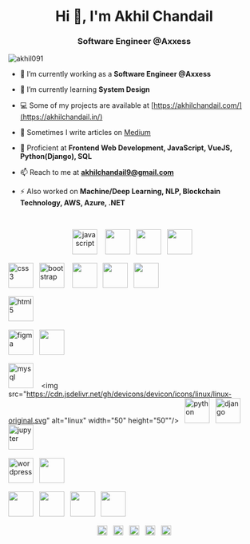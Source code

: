 
<h1 align="center">Hi 👋, I'm Akhil Chandail</h1>
<h3 align="center">Software Engineer @Axxess</h3>

<p align="left"> <img src="https://komarev.com/ghpvc/?username=akhil091" alt="akhil091" /> </p>

- 🔭 I’m currently working as a **Software Engineer @Axxess**

- 🌱 I’m currently learning **System Design**

- 💻 Some of my projects are available at [https://akhilchandail.com/](https://akhilchandail.in/)

- 📝 Sometimes I write articles on [Medium](https://medium.com/@akhilchandail9)

- 💬 Proficient at **Frontend Web Development, JavaScript, VueJS, Python(Django), SQL**

- 📫 Reach to me at **akhilchandail9@gmail.com**

- ⚡ Also worked on **Machine/Deep Learning, NLP, Blockchain Technology, AWS, Azure, .NET**
<br>      
<p align="center">
  <img src="https://cdn.jsdelivr.net/gh/devicons/devicon/icons/javascript/javascript-original.svg" alt="javascript" width="50" height="50"/> &nbsp;&nbsp;
  <img src="https://cdn.jsdelivr.net/gh/devicons/devicon/icons/jquery/jquery-original-wordmark.svg" width="50" height="50"/>&nbsp;&nbsp;
  <img src="https://cdn.jsdelivr.net/gh/devicons/devicon/icons/vuejs/vuejs-original.svg" width="50" height="50" />&nbsp;&nbsp;
  <img src="https://cdn.jsdelivr.net/gh/devicons/devicon/icons/typescript/typescript-original.svg" width="50" height="50"/>&nbsp;&nbsp;
  
  <img src="https://cdn.jsdelivr.net/gh/devicons/devicon/icons/css3/css3-original-wordmark.svg" alt="css3" width="50" height="50"/>&nbsp;&nbsp; 
  <img src="https://cdn.jsdelivr.net/gh/devicons/devicon/icons/bootstrap/bootstrap-plain-wordmark.svg" alt="bootstrap" width="50" height="50"/> &nbsp;&nbsp;
  <img src="https://cdn.jsdelivr.net/gh/devicons/devicon/icons/sass/sass-original.svg" width="50" height="50"/>&nbsp;&nbsp;
  <img src="https://cdn.jsdelivr.net/gh/devicons/devicon/icons/less/less-plain-wordmark.svg" width="50" height="50"/>&nbsp;&nbsp;
  <img src="https://cdn.jsdelivr.net/gh/devicons/devicon/icons/tailwindcss/tailwindcss-original-wordmark.svg" width="50" height="50"/>&nbsp;&nbsp;
          
  <img src="https://cdn.jsdelivr.net/gh/devicons/devicon/icons/html5/html5-original-wordmark.svg" alt="html5" width="50" height="50"/>&nbsp;&nbsp; 

  <img src="https://cdn.jsdelivr.net/gh/devicons/devicon/icons/figma/figma-original.svg" alt="figma" width="50" height="50"/>&nbsp;&nbsp;
  <img src="https://cdn.jsdelivr.net/gh/devicons/devicon/icons/xd/xd-line.svg" width="50" height="50"/>&nbsp;&nbsp;  
  
  <img src="https://cdn.jsdelivr.net/gh/devicons/devicon/icons/mysql/mysql-original-wordmark.svg" alt="mysql" width="50" height="50"/> &nbsp;&nbsp;
  <img src="https://cdn.jsdelivr.net/gh/devicons/devicon/icons/linux/linux-original.svg" alt="linux" width="50" height="50""/>&nbsp;&nbsp; 
  <img src="https://cdn.jsdelivr.net/gh/devicons/devicon/icons/python/python-original.svg" alt="python" width="50" height="50"/>&nbsp;&nbsp; 
  <img src="https://cdn.jsdelivr.net/gh/devicons/devicon/icons/django/django-plain-wordmark.svg" alt="django" width="50" height="50"/>&nbsp;&nbsp;
  <img src="https://cdn.jsdelivr.net/gh/devicons/devicon/icons/jupyter/jupyter-original-wordmark.svg" alt="jupyter" width="50" height="50"/>&nbsp;&nbsp; 

  <img src="https://cdn.jsdelivr.net/gh/devicons/devicon/icons/wordpress/wordpress-plain-wordmark.svg" alt="wordpress" width="50" height="50"/>&nbsp;&nbsp;
  <img src="https://cdn.jsdelivr.net/gh/devicons/devicon/icons/webflow/webflow-original.svg" width="50" height="50"/>&nbsp;&nbsp;
          
  <img src="https://cdn.jsdelivr.net/gh/devicons/devicon/icons/docker/docker-original-wordmark.svg" width="50" height="50"/>&nbsp;&nbsp;
  <img src="https://cdn.jsdelivr.net/gh/devicons/devicon/icons/dot-net/dot-net-original-wordmark.svg" width="50" height="50"/>&nbsp;&nbsp;
  <img src="https://cdn.jsdelivr.net/gh/devicons/devicon/icons/git/git-plain.svg" width="50" height="50"/>&nbsp;&nbsp;
  <img src="https://cdn.jsdelivr.net/gh/devicons/devicon/icons/jira/jira-plain-wordmark.svg" width="50" height="50"/>&nbsp;&nbsp;          
</p>
<p align="center">
  <a href="https://codepen.io/akhil09" target="blank"><img align="center" src="https://cdn.jsdelivr.net/npm/simple-icons@3.0.1/icons/codepen.svg" alt="akhil09" height="20" width="20" /></a>&nbsp;&nbsp;
  <a href="https://twitter.com/akhilrajput09" target="blank"><img align="center" src="https://cdn.jsdelivr.net/npm/simple-icons@3.0.1/icons/twitter.svg" alt="akhilrajput091" height="20" width="20" /></a>&nbsp;&nbsp;
  <a href="https://linkedin.com/in/akhilchandail" target="blank"><img align="center" src="https://cdn.jsdelivr.net/npm/simple-icons@3.0.1/icons/linkedin.svg" alt="akhil-chandail-594908122" height="20" width="20" /></a>&nbsp;&nbsp;
  <a href="https://instagram.com/akhilrajput09" target="blank"><img align="center" src="https://cdn.jsdelivr.net/npm/simple-icons@3.0.1/icons/instagram.svg" alt="akhilrajput091" height="20" width="20" /></a>&nbsp;&nbsp;
  <a href="https://medium.com/@akhilchandail9" target="blank"><img align="center" src="https://cdn.jsdelivr.net/npm/simple-icons@3.0.1/icons/medium.svg" alt="@akhilchandail9" height="20" width="20" /></a>
</p>
